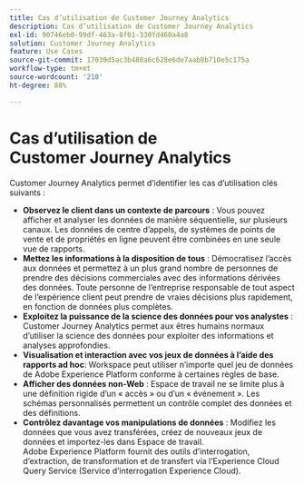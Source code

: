 ```yaml
---
title: Cas d’utilisation de Customer Journey Analytics
description: Cas d’utilisation de Customer Journey Analytics
exl-id: 90746eb0-99df-463a-8f01-330fd460a4a8
solution: Customer Journey Analytics
feature: Use Cases
source-git-commit: 17030d5ac3b488a6c628e6de7aab8b710e5c175a
workflow-type: tm+mt
source-wordcount: '210'
ht-degree: 88%

---
```


# Cas d’utilisation de Customer Journey Analytics

Customer Journey Analytics permet d’identifier les cas d’utilisation clés suivants :

* **Observez le client dans un contexte de parcours** : Vous pouvez afficher et analyser les données de manière séquentielle, sur plusieurs canaux. Les données de centre d’appels, de systèmes de points de vente et de propriétés en ligne peuvent être combinées en une seule vue de rapports.
* **Mettez les informations à la disposition de tous** : Démocratisez l’accès aux données et permettez à un plus grand nombre de personnes de prendre des décisions commerciales avec des informations dérivées des données. Toute personne de l’entreprise responsable de tout aspect de l’expérience client peut prendre de vraies décisions plus rapidement, en fonction de données plus complètes.
* **Exploitez la puissance de la science des données pour vos analystes** : Customer Journey Analytics permet aux êtres humains normaux d’utiliser la science des données pour exploiter des informations et analyses approfondies.
* **Visualisation et interaction avec vos jeux de données à l’aide des rapports ad hoc**: Workspace peut utiliser n’importe quel jeu de données de Adobe Experience Platform conforme à certaines règles de base.
* **Afficher des données non-Web** : Espace de travail ne se limite plus à une définition rigide d’un « accès » ou d’un « événement ». Les schémas personnalisés permettent un contrôle complet des données et des définitions.
* **Contrôlez davantage vos manipulations de données** : Modifiez les données que vous avez transférées, créez de nouveaux jeux de données et importez-les dans Espace de travail. Adobe Experience Platform fournit des outils d’interrogation, d’extraction, de transformation et de transfert via l’Experience Cloud Query Service (Service d’interrogation Experience Cloud).
